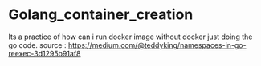 # Golang_container_creation
Its a practice of how can i run docker image without docker just doing the go code.
source : https://medium.com/@teddyking/namespaces-in-go-reexec-3d1295b91af8
